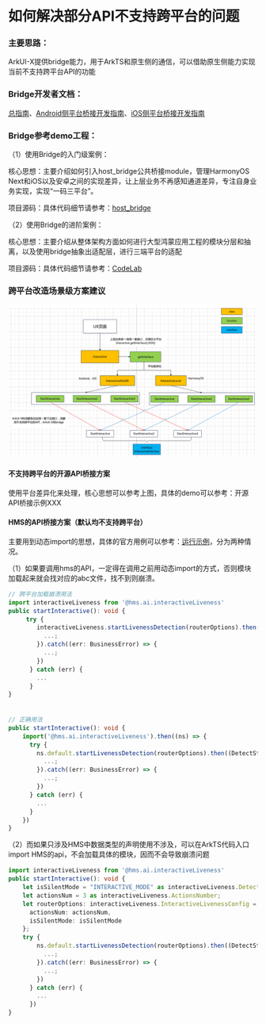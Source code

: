 # 如何解决部分API不支持跨平台的问题

### 主要思路：

ArkUI-X提供bridge能力，用于ArkTS和原生侧的通信，可以借助原生侧能力实现当前不支持跨平台API的功能

### Bridge开发者文档：

[总指南](https://gitcode.com/arkui-x/docs/blob/master/zh-cn/application-dev/quick-start/platform-bridge-introduction.md)、[Android侧平台桥接开发指南](https://gitcode.com/arkui-x/docs/blob/master/zh-cn/application-dev/tutorial/how-to-use-bridge-on-android.md)、[iOS侧平台桥接开发指南](https://gitcode.com/arkui-x/docs/blob/master/zh-cn/application-dev/tutorial/how-to-use-bridge-on-ios.md)

### Bridge参考demo工程：

（1）使用Bridge的入门级案例：

核心思想：主要介绍如何引入host_bridge公共桥接module，管理HarmonyOS Next和iOS以及安卓之间的实现差异，让上层业务不再感知通道差异，专注自身业务实现，实现“一码三平台”。

项目源码：具体代码细节请参考：[host_bridge](https://gitcode.com/ChaoZZ/ArkUIX-Project-Reform/tree/main/hostBridgeDemo/project)

（2）使用Bridge的进阶案例：

核心思想：主要介绍从整体架构方面如何进行大型鸿蒙应用工程的模块分层和抽离，以及使用bridge抽象出适配层，进行三端平台的适配

项目源码：具体代码细节请参考：[CodeLab](https://gitcode.com/arkui-x/samples/tree/master/CodeLab)

### 跨平台改造场景级方案建议

![image](../figures/dev-faq-8.png)

#### 不支持跨平台的开源API桥接方案

使用平台差异化来处理，核心思想可以参考上图，具体的demo可以参考：开源API桥接示例XXX

#### HMS的API桥接方案（默认均不支持跨平台）

主要用到动态import的思想，具体的官方用例可以参考：[运行示例](https://developer.huawei.com/consumer/cn/doc/harmonyos-guides/arkts-dynamic-import)，分为两种情况。

（1）如果要调用hms的API，一定得在调用之前用动态import的方式，否则模块加载起来就会找对应的abc文件，找不到则崩溃。

```typescript
// 跨平台加载崩溃用法
import interactiveLiveness from '@hms.ai.interactiveLiveness'
public startInteractive(): void {
	 try {
        interactiveLiveness.startLivenessDetection(routerOptions).then((DetectState: boolean) => {
          ...;
        }).catch((err: BusinessError) => {
          ...;
        })
      } catch (err) {
		...
      }
}


// 正确用法
public startInteractive(): void {  
	import('@hms.ai.interactiveLiveness').then((ns) => {
      try {
        ns.default.startLivenessDetection(routerOptions).then((DetectState: boolean) => {
          ...;
        }).catch((err: BusinessError) => {
          ...;
        })
      } catch (err) {
		...
      }
    })
}
```

（2）而如果只涉及HMS中数据类型的声明使用不涉及，可以在ArkTS代码入口import HMS的api，不会加载具体的模块，因而不会导致崩溃问题

```typescript
import interactiveLiveness from '@hms.ai.interactiveLiveness'
public startInteractive(): void {
    let isSilentMode = "INTERACTIVE_MODE" as interactiveLiveness.DetectionMode;
    let actionsNum = 3 as interactiveLiveness.ActionsNumber;
    let routerOptions: interactiveLiveness.InteractiveLivenessConfig = {
      actionsNum: actionsNum,
      isSilentMode: isSilentMode
    };
	try {
    	ns.default.startLivenessDetection(routerOptions).then((DetectState: boolean) => {
          ...;
        }).catch((err: BusinessError) => {
          ...;
        })
      } catch (err) {
		...
   	  })
}
```